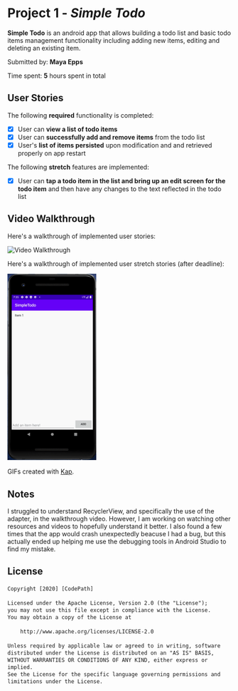 # Project 1 - *Simple Todo*

**Simple Todo** is an android app that allows building a todo list and basic todo items management functionality including adding new items, editing and deleting an existing item.

Submitted by: **Maya Epps**

Time spent: **5** hours spent in total

## User Stories

The following **required** functionality is completed:

* [x] User can **view a list of todo items**
* [x] User can **successfully add and remove items** from the todo list
* [x] User's **list of items persisted** upon modification and and retrieved properly on app restart

The following **stretch** features are implemented:

* [x] User can **tap a todo item in the list and bring up an edit screen for the todo item** and then have any changes to the text reflected in the todo list


## Video Walkthrough

Here's a walkthrough of implemented user stories:

<img src='./SimpleTodoGIF.gif' title='Video Walkthrough' width='200' alt='Video Walkthrough'/>

Here's a walkthrough of implemented user stretch stories (after deadline):

<img src='./StretchUserStoryWalkthrough.gif' title='Stretch Video Walkthrough' width='200' alt='Video Walkthrough'/>

GIFs created with [Kap](https://getkap.co/).

## Notes

I struggled to understand RecyclerView, and specifically the use of the adapter, in the walkthrough video. However, I am working on watching other resources and videos to hopefully understand it better. I also found a few times that the app would crash unexpectedly beacuse I had a bug, but this actually ended up helping me use the debugging tools in Android Studio to find my mistake.

## License

    Copyright [2020] [CodePath]

    Licensed under the Apache License, Version 2.0 (the "License");
    you may not use this file except in compliance with the License.
    You may obtain a copy of the License at

        http://www.apache.org/licenses/LICENSE-2.0

    Unless required by applicable law or agreed to in writing, software
    distributed under the License is distributed on an "AS IS" BASIS,
    WITHOUT WARRANTIES OR CONDITIONS OF ANY KIND, either express or implied.
    See the License for the specific language governing permissions and
    limitations under the License.
